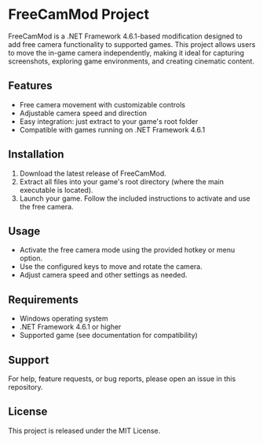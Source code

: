 # FreeCamMod Project

FreeCamMod is a .NET Framework 4.6.1-based modification designed to add free camera functionality to supported games. This project allows users to move the in-game camera independently, making it ideal for capturing screenshots, exploring game environments, and creating cinematic content.

## Features

- Free camera movement with customizable controls
- Adjustable camera speed and direction
- Easy integration: just extract to your game's root folder
- Compatible with games running on .NET Framework 4.6.1

## Installation

1. Download the latest release of FreeCamMod.
2. Extract all files into your game's root directory (where the main executable is located).
3. Launch your game. Follow the included instructions to activate and use the free camera.

## Usage

- Activate the free camera mode using the provided hotkey or menu option.
- Use the configured keys to move and rotate the camera.
- Adjust camera speed and other settings as needed.

## Requirements

- Windows operating system
- .NET Framework 4.6.1 or higher
- Supported game (see documentation for compatibility)

## Support

For help, feature requests, or bug reports, please open an issue in this repository.

## License

This project is released under the MIT License.
